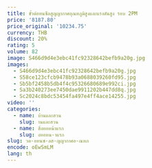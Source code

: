 ```yaml
---
title: ขั้วต่อทนซีลสูญญากาศอุณหภูมิสูงและแรงดันสูง รอบ 2PM
price: '8187.80'
price_original: '10234.75'
currency: THB
discount: 20%
rating: 5
volume: 82
image: S466d9d4e3ebc41fc92328642befb9a20g.jpg
images:
  - S466d9d4e3ebc41fc92328642befb9a20g.jpg
  - S58ce123cfcb9478b93a0688039260fd95.jpg
  - Sb5bf2458b5db4f4c95326680689e992ci.jpg
  - Sa3b240273ee7450dae9911202b447dd8q.jpg
  - Sc2024c8bdc53454fa497e4ff4ace14255.jpg
video: ''
categories:
  - name: บ้านและสวน
    slug: านและสวน
  - name: สิ่งทอหน้าแรก
    slug: งทอหน-าแรก
slug: วต-อทนซ-ลส-ญญากาศอ-ณหภ
encode: oEwSmLM
lang: th
---
```

  
